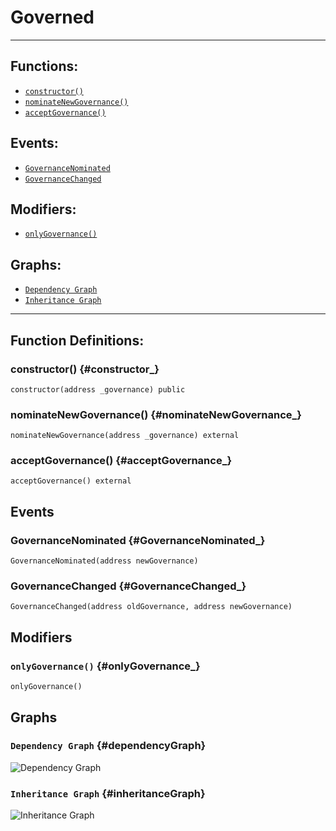 # Governed
***
## Functions:
- [`constructor()`](#constructor_)
- [`nominateNewGovernance()`](#nominateNewGovernance_)
- [`acceptGovernance()`](#acceptGovernance_)
## Events:
- [`GovernanceNominated`](#GovernanceNominated_)
- [`GovernanceChanged`](#GovernanceChanged_)
## Modifiers:
- [`onlyGovernance()`](#onlyGovernance_)
## Graphs:
- [`Dependency Graph`](#dependencyGraph)
- [`Inheritance Graph`](#inheritanceGraph)
***
## Function Definitions:
### <a name="constructor_"></a> constructor() {#constructor_}
```
constructor(address _governance) public 
```
### <a name="nominateNewGovernance_"></a> nominateNewGovernance() {#nominateNewGovernance_}
```
nominateNewGovernance(address _governance) external 
```
### <a name="acceptGovernance_"></a> acceptGovernance() {#acceptGovernance_}
```
acceptGovernance() external 
```
## Events
### <a name="GovernanceNominated_"></a> GovernanceNominated {#GovernanceNominated_}
```
GovernanceNominated(address newGovernance)
```
### <a name="GovernanceChanged_"></a> GovernanceChanged {#GovernanceChanged_}
```
GovernanceChanged(address oldGovernance, address newGovernance)
```
## Modifiers
### <a name="onlyGovernance_"></a> `onlyGovernance()` {#onlyGovernance_}
```
onlyGovernance()
```
## Graphs
### <a name="dependencyGraph"></a> `Dependency Graph` {#dependencyGraph}
![Dependency Graph](images/Governed_dependency_graph.png)
### <a name="inheritanceGraph"></a> `Inheritance Graph` {#inheritanceGraph}
![Inheritance Graph](images/Governed_inheritance_graph.png)
